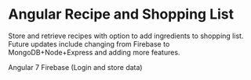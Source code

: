 
# Angular Recipe and Shopping List
Store and retrieve recipes with option to add ingredients to shopping list. Future updates include changing from Firebase to MongoDB+Node+Express and adding more features.

Angular 7 
Firebase (Login and store data)
